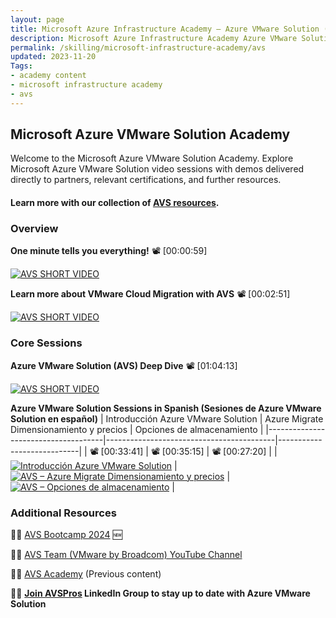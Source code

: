 ```yaml
---
layout: page
title: Microsoft Azure Infrastructure Academy — Azure VMware Solution (AVS)
description: Microsoft Azure Infrastructure Academy Azure VMware Solution (AVS).
permalink: /skilling/microsoft-infrastructure-academy/avs
updated: 2023-11-20
Tags:
- academy content
- microsoft infrastructure academy
- avs
---
```


## Microsoft Azure VMware Solution Academy
Welcome to the Microsoft Azure VMware Solution Academy. Explore Microsoft Azure VMware Solution video sessions with demos delivered directly to partners, relevant certifications, and further resources.

#### Learn more with our collection of [AVS resources](/PartnerResources/skilling/microsoft-infrastructure-academy/resources/avs-resources).

### Overview

**One minute tells you everything!** 📽️ [00:00:59]

[![AVS SHORT VIDEO](https://img.youtube.com/vi/VaF-f4DgK2s/mqdefault.jpg)](https://www.youtube.com/watch?v=VaF-f4DgK2s)

**Learn more about VMware Cloud Migration with AVS** 📽️ [00:02:51]

[![AVS SHORT VIDEO](https://img.youtube.com/vi/VcWXQ86dro0/mqdefault.jpg)](https://www.youtube.com/watch?v=VcWXQ86dro0)

### Core Sessions

**Azure VMware Solution (AVS) Deep Dive** 📽️ [01:04:13]

[![AVS SHORT VIDEO](https://img.youtube.com/vi/cBwxLSZMN9o/mqdefault.jpg)](https://www.youtube.com/watch?v=cBwxLSZMN9o)

**Azure VMware Solution Sessions in Spanish (Sesiones de Azure VMware Solution en español)**
| Introducción Azure VMware Solution  | Azure Migrate Dimensionamiento y precios | Opciones de almacenamiento |
|-------------------------------------|------------------------------------------|----------------------------|
|       📽️ [00:33:41]       |       📽️ [00:35:15]       |       📽️ [00:27:20]       |
| [![Introducción Azure VMware Solution](https://img.youtube.com/vi/UkJCqHW2ly0/mqdefault.jpg)](https://www.youtube.com/watch?v=UkJCqHW2ly0) | [![AVS – Azure Migrate Dimensionamiento y precios](https://img.youtube.com/vi/MpKUdOdpqSY/mqdefault.jpg)](https://www.youtube.com/watch?v=MpKUdOdpqSY)  | [![AVS – Opciones de almacenamiento](https://img.youtube.com/vi/WkrM2ioUTVk/mqdefault.jpg)](https://www.youtube.com/watch?v=WkrM2ioUTVk) |


### Additional Resources

👩‍💻 [AVS Bootcamp 2024](https://aka.ms/AVSBootcamp2023) 🆕

👩‍💻 [AVS Team (VMware by Broadcom) YouTube Channel](https://www.youtube.com/@avs-team/videos)

👩‍💻 [AVS Academy](https://aka.ms/AVSA) (Previous content)

🧑‍💼 **[Join AVSPros](https://aka.ms/AVSPros) LinkedIn Group to stay up to date with Azure VMware Solution**
